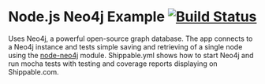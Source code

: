 Node.js Neo4j Example [![Build Status](https://apibeta.shippable.com/projects/537510be71010d52005b52b5/badge/master)](https://beta.shippable.com/projects/537510be71010d52005b52b5)
=================

Uses Neo4j, a powerful open-source graph database. The app connects to a Neo4j instance and tests simple saving and retrieving of a single node using the [node-neo4j](https://github.com/thingdom/node-neo4j) module. Shippable.yml shows how to start Neo4j and run mocha tests with testing and coverage reports displaying on Shippable.com.
